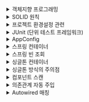 <!--
<details>
<summary>소제목</summary>

- 내용
</details>
-->

<details>
<summary>객체지향 프로그래밍</summary>

- 객체지향 특징에는 추상화, 캡슐화, 상속, 다형성이 있다.
- 객체 설계 시, 자바 언어의 다형성을 활용하여 역할과 구현을 분리한다.
  - 역할 = 인터페이스
  - 구현 = 인터페이스를 구현한 클래스, 구현 객체
- 인터페이스를 구현한 객체 인스턴스를 실행 시점에 유연하게 변경할 수 있다.
</details>

<details>
<summary>SOLID 원칙</summary>

좋은 객체지향 설계의 5가지 원칙이다.
- SRP (Single Responsibility Principle)
  - 단일 책임 원칙
  - 변경이 있을 때, 파급 효과가 적으면 잘 따른 것이다.
- OCP (Open/Closed Principle)
  - 개방-폐쇄 원칙
  - 확장에는 열려있으나, 변경에는 닫혀있어야 한다.
- LSP (Liskov Substitution Principle)
  - 리스코프 치환 원칙
  - 다형성에서 하위 클래스는 인터페이스 규약을 다 지켜야 한다.
- ISP (Interface Segregation Principle)
  - 인터페이스 분리 원칙
  - 범용 인터페이스 하나보다 특정 클라이언트를 위한 여러 인터페이스가 낫다.
- DIP (Dependency Inversion Principle)
  - 의존관계 역전 원칙
  - 구현 클래스에 의존하지 말고 인터페이스에 의존해야 한다.

다형성만으로 OCP, DIP를 지킬 수 없다.
스프링의 DI(의존성 주입) 컨테이너 제공으로 다형성 + OCP, DIP를 가능하게 한다.
즉, 클라이언트의 코드 변경 없이 기능 확장이 가능하다.
</details>

<details>
<summary>프로젝트 환경설정 관련</summary>

- Preferences > gradle 검색 > Build and run using, Run test using을 IntelliJ IDEA로 변경
- gradle을 통해서 돌리면 시간이 약간 오래 걸림
</details>

<details>
<summary>JUnit (단위 테스트 프레임워크)</summary>

- given - when - then 순서로 작성
- 검증 시, Assertions
</details>

<details>
<summary>AppConfig</summary>

- 애플리케이션 전체 구성이 어떻게 되어있는지 빠르게 파악할 수 있다.
- AppConfig를 통해 생성자를 주입하여 OCP, DIP를 위반하지 않게 한다.
- 스프링 컨테이너는 설정 정보를 참고해서 의존관계를 주입(DI)한다. 
</details>

<details>
<summary>스프링 컨테이너</summary>

- ApplicationContext를 스프링 컨테이너라 한다.
  ```java
  // 스프링 컨테이너 생성
  ApplicationContext applicaionContext = new AnnotationConfigApplicationContext(AppConfig.class);
  ```
- @Configuration 이 붙은 AppConfig를 구성 정보로 한다.
- @Bean 이 붙은 메서드를 모두 호출해서 반환된 객체를 스프링 컨테이너에 등록한다. (빈 이름이 중복되면 안 됨)
- 이제 스프링 컨테이너를 통해 스프링 빈 객체를 조회해야 한다.
- @Bean 이 붙은 메서드 이름을 스프링 빈의 이름으로 사용한다. (따로 지정 가능)
> - BeanFactory는 스프링 컨테이너의 최상위 인터페이스다. 
> - ApplicationContext는 BeanFactory 기능(빈 관리 기능)을 상속받아서 제공한다. (+ 편리한 부가기능 상속)
> - 둘 다 스프링 컨테이너라 한다.
</details>

<details>
<summary>스프링 빈 조회</summary>

- 스프링 빈 객체 조회
  - applicationContext.getBean('빈 이름', 타입)
  - applicationContext.getBean(타입)
- 타입으로 조회 시, 같은 타입의 스프링 빈이 둘 이상이면 오류가 발생한다. -> 빈 이름을 지정해서 해결
- ac.getBeansOfType(타입) -> 해당 타입의 모든 빈 조회
- 상속 관계에서 부모 타입으로 조회하면, 자식 타입도 함께 조회된다.
  - 그래서 중복 오류(NoUniqueBeanDefinitionException)가 발생할 수 있으니 주의
  - 자바 객체의 최상위인 Object 타입으로 조회 시, 모든 스프링 빈을 조회한다.
</details>

<details>
<summary>싱글톤 컨테이너</summary>

- 싱글톤 패턴은 클래스의 인스턴스가 딱 1개만 생성되는 것을 보장하는 디자인 패턴이다.
- private 생성자를 사용해서 외부에서 new 키워드로 객체 인스턴스가 생성되는 것을 막는다.
- 이 패턴을 구현하면 DIP, OCP 위반, 자식 클래스 생성 x, 테스트 어려움 등 여러 문제를 가진다.
- 스프링 컨테이너는 싱글턴 패턴의 모든 단점을 해결하면서 객체 인스턴스를 싱글톤으로 유지한다.
- @Bean 이 붙은 메서드마다 스프링 빈이 존재하면 존재하는 빈을 반환, 없으면 생성 & 등록 후 반환하는 코드가 동적으로 만들어진다. (CGLIB 기술)
- 하지만 @Bean 만 사용하면 싱글톤을 보장하지 않는다. @Configuration 도 같이 사용해야 한다.
  - @Configuration 을 적용하지 않으면 CGLIB 기술 없이 순수한 빈을 등록한다.
</details>

<details>
<summary>싱글톤 방식의 주의점</summary>

- 싱글톤 방식은 하나의 객체 인스턴스를 공유하기 때문에 무상태로 설계해야 한다.
  - 가급적 읽기만 가능하도록
  - 특정 클라이언트가 값을 변경할 수 있는 필드가 없도록
  - 필드 대신 공유되지 않는, 지역변수, 파라미터, ThreadLocal 등을 사용
</details>

<details>
<summary>컴포넌트 스캔</summary>

- 스프링은 설정 정보가 없어도 자동으로 스프링 빈을 등록하는 컴포넌트 스캔(@ComponentScan) 이라는 기능을 제공한다.
- @ComponentScan 은 @Component 가 붙은 모든 클래스를 스프링 빈으로 등록한다.
- 탐색할 패키지의 시작 위치를 지정할 수 있다.
  - 지정하지 않으면 @ComponentScan 이 붙은 설정 정보 클래스의 패키지가 시작 위치가 된다.
    ```java
    @ComponentScan(
      basePackages = {"package1.core", "package2.service"},
      basePackageClasses = AppConfig.class,
    )
      ```
</details>

<details>
<summary>의존관계 자동 주입</summary>

- 의존관계 주입 방법에는 4가지 방법이 있다.
  - 생성자 주입: 호출 시점에 딱 1번만 호출되는 것을 보장한다. 불변한 설계가 가능하다.
    - 생성자가 딱 1개만 있으면 @Autowired 를 생략해도 자동 주입된다.
  - 수정자 주입(setter 주입): 가끔 옵션이 필요할 경우에만 사용
  - 필드 주입: 쓰지 말자!, 필드 injection 할 때 setter를 만들어줘야 한다.
  - 일반 메서드 주입: 잘 사용 x
- 스프링은 의존관계를 자동으로 주입하는 @Autowired 기능도 제공한다.
- @Autowired 의 기본 동작은 주입할 대상이 없으면 오류가 발생한다.
  - 주입할 대상이 없어도 동작하게 하는 방법
    - @Autowired(required = false): 없으면 메서드 호출 자체가 안된다.
    - @Nullable Member member: 없으면 null이 입력된다.
    - Optional<Member> member: 없으면 Optional.empty가 입력된다.
- 의존관계 주입은 스프링 컨테이너가 관리하는 스프링 빈이어야 동작한다.
- lombok 라이브러리가 제공하는 @RequiredArgsConstructor 기능을 사용하면 final이 붙은 필드를 모아서 생성자를 자동으로 만들어준다.
</details>

<details>
<summary>Autowired 매칭</summary>

- 조회 대상 빈이 2개 이상일 경우 해결 방법
  - @Autowired 필드명 매칭
    - 먼저 타입 매칭을 시도하고, 결과가 2개 이상이면 필드명(파라미터명)으로 빈 이름 매칭한다.
  - @Qulifier 사용
    - 추가 구분자를 붙여주는 방법
    - 주입 시에 @Qulifier("등록한 이름")을 적어준다.
    - @Qulifier 끼리 매칭을 시도 -> 빈 이름 매칭 시도 -> 없으면 예외 발생
  - @Primary 사용
    - 우선순위를 정하는 방법
- @Qulifier 가 @Primary 보다 우선권이 더 높다.
  - 스프링은 (수동 > 자동, 좁은 범위의 선택권 > 넓은 범위의 선택권) 우선순위를 가진다.
</details>